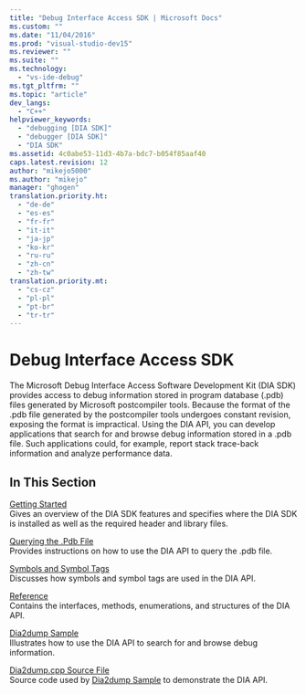 ```yaml
---
title: "Debug Interface Access SDK | Microsoft Docs"
ms.custom: ""
ms.date: "11/04/2016"
ms.prod: "visual-studio-dev15"
ms.reviewer: ""
ms.suite: ""
ms.technology: 
  - "vs-ide-debug"
ms.tgt_pltfrm: ""
ms.topic: "article"
dev_langs: 
  - "C++"
helpviewer_keywords: 
  - "debugging [DIA SDK]"
  - "debugger [DIA SDK]"
  - "DIA SDK"
ms.assetid: 4c0abe53-11d3-4b7a-bdc7-b054f85aaf40
caps.latest.revision: 12
author: "mikejo5000"
ms.author: "mikejo"
manager: "ghogen"
translation.priority.ht: 
  - "de-de"
  - "es-es"
  - "fr-fr"
  - "it-it"
  - "ja-jp"
  - "ko-kr"
  - "ru-ru"
  - "zh-cn"
  - "zh-tw"
translation.priority.mt: 
  - "cs-cz"
  - "pl-pl"
  - "pt-br"
  - "tr-tr"
---
```

# Debug Interface Access SDK
The Microsoft Debug Interface Access Software Development Kit (DIA SDK) provides access to debug information stored in program database (.pdb) files generated by Microsoft postcompiler tools. Because the format of the .pdb file generated by the postcompiler tools undergoes constant revision, exposing the format is impractical. Using the DIA API, you can develop applications that search for and browse debug information stored in a .pdb file. Such applications could, for example, report stack trace-back information and analyze performance data.  
  
## In This Section  
 [Getting Started](../../debugger/debug-interface-access/getting-started-debug-interface-access-sdk.md)  
 Gives an overview of the DIA SDK features and specifies where the DIA SDK is installed as well as the required header and library files.  
  
 [Querying the .Pdb File](../../debugger/debug-interface-access/querying-the-dot-pdb-file.md)  
 Provides instructions on how to use the DIA API to query the .pdb file.  
  
 [Symbols and Symbol Tags](../../debugger/debug-interface-access/symbols-and-symbol-tags.md)  
 Discusses how symbols and symbol tags are used in the DIA API.  
  
 [Reference](../../debugger/debug-interface-access/debug-interface-access-sdk-reference.md)  
 Contains the interfaces, methods, enumerations, and structures of the DIA API.  
  
 [Dia2dump Sample](../../debugger/debug-interface-access/dia2dump-sample.md)  
 Illustrates how to use the DIA API to search for and browse debug information.  
  
 [Dia2dump.cpp Source File](../../debugger/debug-interface-access/dia2dump-cpp-source-file.md)  
 Source code used by [Dia2dump Sample](../../debugger/debug-interface-access/dia2dump-sample.md) to demonstrate the DIA API.